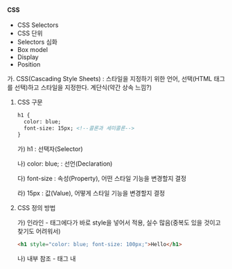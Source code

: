 #### CSS

* CSS Selectors
* CSS 단위
* Selectors 심화
* Box model
* Display
* Position



가. CSS(Cascading Style Sheets) : 스타일을 지정하기 위한 언어, 선택(HTML 태그를 선택)하고 스타일을 지정한다. 계단식(약간 상속 느낌?) 

1. CSS 구문

   ```html
   h1 {
     color: blue;
     font-size: 15px; <!--콜론과 세미콜론-->
   }
   ```

   가) h1 : 선택자(Selector)

   나) color: blue; : 선언(Declaration)

   다) font-size : 속성(Property), 어떤 스타일 기능을 변경할지 결정

   라) 15px : 값(Value), 어떻게 스타일 기능을 변경할지 결정

2. CSS 정의 방법

   가) 인라인 - 태그에다가 바로 style을 넣어서 적용, 실수 많음(중복도 있을 것이고 찾기도 어려워서)

   ```html
   <h1 style="color: blue; font-size: 100px;">Hello</h1>
   ```

   나) 내부 참조 - <head> 태그 내 <style> 지정, 코드가 너무 길어짐

   ```html
   <style>
       h1 {
           color: blue;
           font-size: 100px;
       }
   </style>
   ```

   다) 외부 참고 - 외부 CSS 파일을 <head> 내 <link>를 통해 불러오기, 가장 좋음!!

   ```html
   mystyle.css 내부
   h1 {
   	color: blue;
   	font-size: 20px;
   }
   
   index.html <head> 내부
   <link rel="stylesheet" href="mystyle.css">
   ```

   ```html
   ! + tab : 기본구조 완성
   ctrl + b : 목록 열고 숨기기
   h1*5 : 5개 만들어짐
   shift alt 화살표 아래 : 커서 여러 개 만들어져서 같이 쓸 수 있음
   div.large-box + tab : <div class="large-box"></div> 생김
   link + tab : link 구조 생김, css 파일 연결할 때 쓰임
   ```

3. CSS 개발자 도구(F12)

   가) styles : 해당 요소에 선언된 모든 CSS

   나) computed : 해당 요소에 최종 계산된 CSS

4. cf) HTML과 CSS는 각자 문법을 갖는 별개의 언어

   cf) 웹 브라우저는 내장 기본 스타일이 있어 CSS가 없어도 작동한다. reset css가 있기 때문에

나. CSS Selectors(선택자)

1. 선택자 유형

   가) 기본 선택자 : 전체 선택자, 요소 선택자, 클래스 선택자, 아이디 선택자, 속성 선택자

   나) 결합자 : 자손 결합자, 자식 결합자, 일반 형제 결합자, 인접 형제 결합자

   다) 의사 클래스/요소

2. 기본 선택자 : 여러 개 고를 수도 있음. 선택자: 데이터

   ```html
   <style>
     /* 전체 선택자 */
     * {             /* *는 모두 선택 */
       color: red;
     }
       
     /* 요소선택자, 태그선택자 */
     h2 {            /* HTML 태그를 직접 선택 */
       color: orange;
     }
       
     h3,
     h4 {
       font-size= 10px;  
     }
   
     /* 클래스 선택자 */
     .green {        /* 마침표(.) 문자로 시작, class="" 로 지정하고 쓸때는 .(클래스이름) */
       color: green;    
     }
       
     /* id 선택자 */
     #purple {       /* # 문자로 시작, #(ID이름) 로 쓰임 */
       color: purple;    
     }
   </style>
   
   요소 -> 서울사람
   클래스 -> (성)최씨, 정씨
   아이디 -> (이름)길동
   범위가 점점 좁아짐 -> 파워가 쎔(계단식)
   * 소스 < pseudo-element, 요소 < pseudo-class, 속성, class < id < 인라인(태그 안에 지정) < !important(거의 절대자)
   
   lorem + tab : 아무글자 있어보이게 나옴
   ```

   ```html
   <!--Quiz-->
   h2 {
     color: darkviolet !important;
   }
   
   p {
     color: orange;
   }
   
   .blue {
     color: blue;
   }
   
   .green{
     color: green;
   }
   
   #red{
     color: red;
   }
   
   <p>1</p> 오렌지
   <p class="blue">2</p> 블루
   <p class="blue green">3</p> 그린
   <p class="green blue">4</p> 그린(위에 적는 순서에서 나중에 나온 애가 이김)
   <p id="red" class="blue">5</p> 레드
   <h2 id="red" class="blue">6</h2> 다크바이올렛(!important가 있기 때문에, 그러나 꼬이기 쉬워서 잘 안 씀)
   <p id="red" class="blue" style="color: yellow;">7</p> 옐로우(인라인)
   <h2 id="red" class="blue" style="color: yellow;">8</h2> 다크바이올렛
   ```

3. CSS 상속 - MDN에서 확인 가능

   가) CSS는 상속을 통해 부모 요소의 속성을 자식에게 상속

     1)속성(프로퍼티) 중에는 상속이 되는 것과 되지 않는 것들이 있다.

     2)상속되는 것 예시

       * Text 관련 요소(font, color, text-align), opacity(투명도), visibility(hidden) 등

     3)상속 되지 않는 것 예시

   * Box model 관련 요소(width, height, margin, padding, border, box-sizing, display), position 관련 요소(position, top/right/bottom/left, z-index) 등

   ```html
   <body>
       <p>안녕하세요! <span>테스트</span> 입니다.</p>
   </body>
   
   <style>
     p {
       /* 상속됨 */
       color: red;
       /* 상속 안됨 */
       border: 3px solid black;
     }
     span{      
     }
   </style>
   ```

다. CSS 기본 스타일

1. 크기 단위

   가) px(픽셀)

     1)모니터 해상도의 한 화소인 '픽셀' 기준

     2)픽셀의 크기는 변하지 않기 때문에 고정적인 단위

   나) %

     1)백분율 단위

     2)가변적인 레이아웃에서 자주 사용

     3)같은 디바이스일 때!

     ```html
     css 일부
       .card {
         width: 500px;
         border: 2px dashed black;
         margin-left: auto; /* 가운데로 위치 */
         margin-right: auto;
       }
     
       .card-nav {
         text-align: center;
         background-color: greenyellow;
       }
     
       .card-header {
         padding: 20px;
       }
     
       .card-img {
         width: 100%;
         height: 330px;
     
     
     html 일부
       <body>
         <div class="container">
           <div class="card">
             <div class="card-nav">
               <h2>오늘의 명소</h2>
             </div>
     
             <div class="card-header">
               <img src="./image.JPG" alt="card image" class="card-img">
                 
     => 부모 태그 너비의 100%를 차지하는데, 부모가 바로 위 부모가 아니어도 되네. 
     ```

   다) em

     1)(바로 위, 부모 요소에 대한) 상속의 영향을 받음

     2)배수 단위, 요소에 지정된 사이즈에 상대적인 사이즈를 가짐

   라)rem

     1)(바로 위, 부모 요소에 대한) 상속의 영향을 받지 않음

     2)최상위 요소(html)의 사이즈를 기준으로 배수 단위를 가짐

   ```html
   <body>
       <ul class="font-big">
           <li class="em">2em</li> <!--부모가 36이니깐 곱하기 2하면 72-->
           <li class="rem">2rem</li> <!--기본이 16이니깐 곱하기 2하면 32-->
           <li>no class</li> <!--부모 요소 그대로 상속받아서 36-->
       </ul>
   </body>
   
   <style>
     .font-big {
       font-size: 36px;      
     }
     .em { /* 자식태그에 em을 사용하면 바로 위 부모요소를 기준으로 상대적인 사이즈를 가짐 */
       font-size: 2em;
     }
     .rem { /* 최상위 요소(html)의 사이즈를 기준으로 상대적인 사이즈를 가짐 */
       font-size: 2rem;      
     }
   </style>
   ```

2. 크기 단위(viewport)

   가) 웹 페이지를 방문한 유저에게 바로 보이게 되는 웹 컨텐츠의 영역(디바이스 화면)

   나) '디바이스'의 viewport를 기준으로 상대적인 사이즈가 결정됨

   다) vw(width), vh(height), vmin, vmax => 반응형!!

   ```html
   <body>
     <h1 class="px">px사용</h1>
     <h1 class="vw">vw사용</h1>
   </body>
   
   <style>
     h1 {
       color: black;
       backgroud-color: pink; /* 이 두가지는 상속됨 */
     }
     .px { /* 브라우저의 크기를 변경해도 그대로 */
       width: 200px;      
     }
     .vw { /* 브라우저의 크기에 따라 크기가 변함 */
       width: 50vw;      
     }
   </style>
   ```

3. 색상 단위

   가) 색상 키워드(: red;)

     1)대소문자를 구분하지 않음

     2)red, blue, black과 같은 특정 색을 직접 글자로 나타냄

   나) RGB 색상(: rgb(0, 255, 0);)

     1)16진수 표기법 혹은 함수형 표기법을 사용해서 특정 색을 표현하는 방식

     2)'#' + 16진수 표기법

     3)rgb() 함수형 표기법

   다) HSL 색상(: hsl(0, 100%, 50%);)

     1)색상, 채도, 명도를 통해 특정 색을 표현하는 방식

   라) a는 alpha(투명도)

   ```html
   p {color: black;}
   p {color: #000;}
   p {color: #000000;}
   p {color: rgb(0, 0, 0);}
   p {color: hsl(120, 100%, 0);}
   
   p {color: rgba(0, 0, 0, 0.5);}
   p {color: hsla(120, 100#, 0.5);} <!-- 모두 black! -->
   ```

4. CSS 문서 표현

   가) 텍스트

     1)font-family(폰트), font-style, font-weight(굵기)

     2)letter-spacing(자간), word-spacing(단어 간격), line-height(행간)

   나) 컬러(color), 배경(background-color, background-image)

   다) 기타 HTML 태그별 스타일링

     1)li(목록), table(표)
   
   ```html
   .white {
     background-color: white;
   }
   ```

라. Selectors 심화

1. 결합자

   가) 자손 결합자(공백) : selector A 하위의 모든 selector B 요소

   ```html
   /* div 내에 있는 span을 모두 바꿔줌 */
   <style>
     div span {
       color: red;      
     }
   </style>
   
   <div>
     <span>이건 빨강입니다.</span>
     <p>이건 빨강이 아니다.</p>
     <p>
       <span>이건 빨강입니다.</span>
     </p>
   </div>
   ```
   
   나) 자식 결합자(>) : selector A 바로 아래의 selector B 요소
   
   ```html
   /* div 바로 아래에 있는 span만 바꿔줌 */
   <style>
     div > span {
       color: red;      
     }
   </style>
   
   <div>
     <span>이건 빨강입니다.</span>
     <p>이건 빨강이 아니다.</p>
     <p>
       <span>이건 빨강이 아니다.</span>
     </p>
   </div>
   ```

   다) 일반 형제 결합자(~) : selector A의 형제 요소 중 뒤에 위치하는 selector B 요소를 모두 선택
   
   ```html
   <style>
     p ~ span {
       color: red;      
     }
   </style>
   
   <span>이건 빨강이 아니다. p태그 앞에 있기 때문에</span>
   <p>문단 있음</p>
   <b>그리고 코드도 있음</b>
   <span>이건 빨강입니다.</span>
   <b>코드있음</b>
   <span>이건 빨강입니다.</span>
   ```

   라) 인접 형제 결합자(+) : selector A의 형제 요소 중 바로 뒤에 위치하는 selector B 요소를 선택
   
   ```html
   <style>
     p + span {
       color: red;      
     }
   </style>
   
   <span>이건 빨강이 아니다. p태그 앞에 있기 때문에</span>
   <p>문단 있음</p>
   <span>이건 빨강입니다.</span>
   <b>코드있음</b>
   <span>이건 빨강이 아니다. p태그와 인접한 형제가 아니기 때문</span>
   ```
   
   ```html
   	#ssap > p:nth-child(2) {
   		color: red;
   	}
   n번째 자식이 p 태그(해당 태그)가 아니면 적용시키지 않음, p 태그(해당 태그)면 적용
   
   	#ssap > p:nth-of-type(2) {
   		color: blue;
   	}
   p 태그(해당 태그)만의 순서를 세고 n번째 자식을 바꿈(어떤 태그가 중간에 끼어도 상관없음)
   ```
   
   ```html
     <head>
       <style>
         * {
           color: black;
         }
         p ~ span {
           color: orange;
         }
         p + p {
           color: red;
         }
       </style>
     </head>
   
     <body>
       <span>0</span>
       <p>1</p>
       <p>2</p> <!-- red -->
       <span>3</span> <!-- orange -->
       <p>4</p>
       <div class="box">
         <p>5</p>
       </div>
       <article>기사</article>
       <ul>
         <li>6</li>
         <li>7</li>
         <li>8</li>
       </ul>
       <span>9</span> <!-- orange -->
     </body>
   ```

마.  CSS Box model 

1. 원칙 : 모든 요소는 네모(박스모델)이고, 위에서부터 아래로, 왼쪽에서 오른쪽으로 쌓인다. (좌측 상단에 배치) (아랍어는 오른쪽에서 왼쪽으로)

2. 가로 : Inline Direction, 세로 : Block Direction => Normal Flow

3. Box model

   가) 모든 HTML 요소는 box 형태로 되어 있음

   나) 하나의 박스는 네 부분(영역)으로 이루어짐

     1)margin : 테두리 바깥의 외부 여백, 배경색을 지정할 수 없다.

     2)border : 테두리 영역, 피부

     3)padding : 내용과 테두리 사이 공간, 테두리 안쪽의 내부 여백 요소에 적용된 배경색, 이미지는 padding까지 적용, 살

     4)content : 글이나 이미지 등 요소의 실제 내용, 뼈

   다) margin

   ```html
   .margin {
     margin-top: 10px;
     margin-right: 20px;
     margin-bottom: 30px;
     margin-left: 40px;
   }
   
   margin: auto 자동으로 마진 생성
   
   <!--shorthand를 통해서 표현 가능-->
   .margin-1 {
     margin: 10px; <!--상하좌우-->
   }
   
   .margin-2 {
     margin: 10px 20px; <!--상하/좌우-->
   }
   
   .margin-3 {
     margin: 10px 20px 30px; <!--상/좌우/하-->
   }
   
   .margin-4 {
     margin: 10px 20px 30px 40px; <!--12시/3시/6시/9시-->
   }
   ```

   라) padding
   
   ```html
   .margin-padding {
     margin: 10px;
     padding: 30px;
   }
   ```

   마) border
   
   ```html
   .border {
     border-width: 2px;
     border-style: dashed;
     border-color: black;
   }
   
   <!--shorthand를 통해서 표현 가능-->
   .border {
     border: 2px dashed black;
   }
   
   .border {
     border: 1px solid black;
     border-radius: 4px; <!-- 테두리 모서리 반경을 4px로 설정, 모서리를 둥글게 -->
   }
   ```
   
   바) 실습
   
   ```html
   <body>
       <div class="box1">div</div>
       <div class="box2">div</div>
   </body>
   
   <style>
     .box1 {
       width: 500px;
       border-width: 2px;
       border-color: black;
       border-style: dashed;
       padding-left: 50px;
       margin-bottom: 30px; <!--선 바깥에 여백-->
     }
       
     .box2 {
       width: 500px;
       border: 2px solid black;
       padding: 20px 30px;
     }
   </style>
   ```
   
   ```html
   <body>
       <div class="box">content-box</div>
       <div class="box box-sizing">border-box</div>
   </body>
   
   <style>
     .box {
       width: 100px;
       margin: 10px auto;
       padding: 20px;
       border: 1px solid black;
       color: white;
       text-align: center;
       background-color: blueviolet;
     } /* 보라색의 넓이는 100 + 20*2 + 1*2 = 142px (width + padding*2 + border*2) */
       
     .box-sizing {
       box-sizing: border-box;
       margin-top: 50px;
     } /* 내가 원하는 너비 100px! */
   </style>
   
   기본적으로 모든 요소의 box-sizing은 'content-box'
     Padding을 제외한 순수 contents영역만을 box로 지정
   다만, 우리가 일반적으로 영역을 볼 때는 border까지의 너비를 100px 보는 것을 원함
     그 경우 box-sizing을 'border-box'로 설정
   ```

바. CSS Display

1. 원칙 : 모든 요소는 네모(박스모델)이고, 좌측상단에 배치, display에 따라 크기와 배치가 달라진다.

2. 인라인 / 블록 요소

   가) 인라인 : text만 공간 차지, 기본너비는 컨텐츠 영역만큼

   나) 블록 : 그 줄 모두 공간 차지, 기본너비는 가질 수 있는 너비의 100%, 너비를 가질 수 없다면 자동으로 부여되는 margin

3. 대표적으로 활용되는 display

   가) display: block

     1)줄 바꿈이 일어나는 요소, 테트리스처럼 한 줄 다 차지하면서 쌓인다.

     2)화면 크기 전체의 가로 폭을 차지한다.

     3)블록 레벨 요소 안에 인라인 레벨 요소가 들어갈 수 있음.

   나) display: inline

     1)줄 바꿈이 일어나지 않는 행의 일부 요소, 글자처럼 취급

     2)content 너비만큼 가로 폭을 차지한다.

     3)width, height, margin-top, margin-bottom을 지정할 수 없다.

     4)상하 여백은 line-height로 지정한다.

   다) display: inline-block

     1)block과 inline 레벨 요소의 특징을 모두 가짐

     2)inline처럼 한 줄에 표시할 수 있고, block처럼 width, height, margin 속성을 모두 지정할 수 있음

   라) display: ***none***

     1)해당 요소를 화면에 표시하지 않고, 공간조차 부여되지 않음

     2)이와 비슷한 visibility: ***hidden***은 해당 요소가 공간은 차지하나 화면에 표시만 하지 않는다. 처음에 숨겼다가 나중에 보여줄 일 있을 때 사용

   cf) 이외 다양한 display 속성은 https://developer.mozila.org/ko/docs/Web/CSS/display

4. 블록 레벨 요소와 인라인 레벨 요소

   가) 블록 레벨 요소와 인라인 레벨 요소 구분

   나) 대표적인 블록 레벨 요소

     1)div / ul, ol, li / p / hr / form 등

   다) 대표적인 인라인 레벨 요소

     1)span / a / img / input, label / b, em, i, strong 등

5. 속성에 따른 수평 정렬

   가) 왼쪽정렬 :   margin-right: auto; (오른쪽을 여백으로 채움)     text-align: left;

   나) 오른쪽정렬 :   margin-left: auto;     text-align: right;

   다) 가운데정렬 :   margin-right: auto;     text-align: center;

   ​                               margin-left: auto;

   ```html
   <body>
       <h1>나는 block입니다.</h1>
       <div>block</div>
       <p>나는 <span>인라인</span> 속성입니다.</p>
       <hr>
       <h2>display none vs visibility hidden</h2>
       <div>1</div>
       <div class="none">2</div>
       <div class="hidden">3</div>
       <div>4</div>
   </body>
   
   <style>
     div {
       width: 100px;
       height: 100px;
       border: 2px solid black;
       background-color: crimson;
     }
       
     .none {
       display: none; /* 공간도 부여되지 않음 */
     }
       
     .hidden {
       visibility: hidden;      
     }
   </style>
   ```

사. CSS Position

1. CSS position

   가) 문서 상에서 요소의 위치를 지정

   나) static : 모든 태그의 기본 값(기준 위치)

     1)일반적인 요소의 배치 순서에 따름(좌측 상단)

     2)부모 요소 내에서 배치될 때는 부모 요소의 위치를 기준으로 배치 됨

     ```html
     div {
       height: 100px;
       width: 100px;
       background-color: #9775fa;
       color: black;
       line-height: 100px;
       text-align: center;
     }
     ```

   다) 아래는 좌표 프로퍼티(top, bottom, left, right)를 사용하여 이동 가능

     1)relative : 상대 위치

      * 자기 자신의 static 위치를 기준으로 이동(normal flow 유지), 만약 왼쪽 위에 어떤 상자가 존재하면 그 아래에 자기자신의 static을 형성함.

      * 레이아웃에서 요소가 차지하는 공간은 static일 때와 같음(기존 위치(normal position) 대비 offset)

        ```html
        .relative {
          position: relative;
          top: 100px;
          left: 100px;
        }
        ```

     2)absolute : 절대 위치

      * 요소를 일반적인 문서 흐름에서 제거 후 레이아웃에 공간을 차지하지 않음(normal flow에서 벗어남), 공중으로 뜬다고 생각하면 편함, 스크롤 오르내릴 때 몸이 없어져

      * static이 아닌 가장 가까이 있는 부모/조상 요소를 기준으로 이동(없는 경우 브라우저 화면 기준으로 이동) => 나중에 배울 flex를 쓰자!

        ```html
        .parent {
          position: relative;
        }
        
        .absolute-child { <!--static이 아닌 친구를 찾는다. 부모가 relative인 친구를 만난다.-->
          position: absolute;
          top : 50px;
          left : 50px;
        }
        ```

     3)fixed : 고정 위치

      * 요소를 일반적인 문서 흐름에서 제거 후 레이아웃에 공간을 차지하지 않음(normal flow에서 벗어남), 공중으로 붕 떠서 항상 고정 위치에

      * 부모 요소와 관계없이 viewport를 기준으로 이동

        * 스크롤 시에도 항상 같은 곳에 위치함

        ```html
        .fixed {
          position: fixed;
          bottom: 0;
          right: 0;
        }
        ```

     4)sticky : 스크롤에 따라 static -> fixed로 변경, 스크롤 따라서 내려옴, 광고 같은 거, 몸은 위에 있다.

       * 속성을 적용한 박스는 평소에 문서 안에서 position: static 상태와 같이 일반적인 흐름에 따르지만 스크롤 위치가 임계점에 이르면 position: fixed와 같이 박스를 화면에 고정할 수 있는 속성

   라) absolute vs relative

   ```html
   <style>
   /* 공통 스타일링*/
     div {
       box-sizing: border-box;
       width: 100px;
       height: 100px;
       border: 1px solid black;
     }
       
     .parent{
       position: relative;
       width: 300px;
       height: 300px;
     }
   </style>
   
   Q 
   1,1   1,2   1,3
   
   2,1   2,2   2,3
   
   3,1   3,2   3,3
   
   1,1에 형이 있고 2,1에 동생이 있을 때
   형에게 top: 100px; left : 100px; 을 적용했을 때 absolute와 relative의 차이는?
   
   absolute라면 형은 2,2로 동생은 1,1로 간다. 형의 기존 1,1은 없어지기 때문
   relative라면 형은 2,2로 동생은 2,1 그대로이다. 형의 기존 1,1 없어지는 게 아님.
   ```

   ```html
   <body>
     <div class="parent">
       <div class="absolute">형</div>
       <div class="sibling">동생</div>
     </div>
     <div class="parent">
       <div class="relative">형</div>
       <div class="sibling">동생</div>
   </body>
       
   <style>
     /*공통 스타일링*/
     div {
       box-sizing: brother-box;      
       width: 100px;
       height: 100px;
       border: 1px solid black;
     }
       
     .parent {
       position: relative;
       width: 300px
       height: 300px
     }    
   </style>
       
   <style>
     /*차이점 확인해보기*/ 
     .absolute {
       position: absolute;
       top: 100px;
       left: 100px;
       background-color: crimson;
     }
       
     .sibling {
       background-color: deepskyblue;      
     }
       
     .relative {
       position: relative;
       top: 100px;
       left: 100px;
       background-color: crimson;
     }
   </style>
   ```


+연습문제

```html
<img src="사진 주소(절대주소, 상대주소)" alt="사진 안 나올 시 어떤 문구 나오게 할건지">
cf) 절대주소 : C:/Users/ ~~~ .png
cf) 상대주소 : ../images/ ~~~ .png
../ : 이전
./ : 현재
/ : 루트

<a href="링크할 주소"><img src="사진 주소(절대주소, 상대주소)" alt="사진 안 나올 시 어떤 문구 나오게 할건지"></a>
```

```html
CSS 파일로 body 전체에 padding-top 간격을 주면 적당한 위치에서 시작할 수 있음. (nav가 fixed라서 붕 뜨게 되기 때문에 padding을 안주면 nav에 가려짐)

body {
  padding-top: 66px;
}
```

